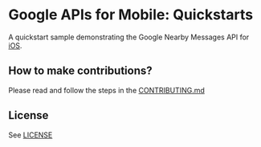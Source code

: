 # Google APIs for Mobile: Quickstarts 

A quickstart sample demonstrating the Google Nearby Messages API for
[iOS](https://developers.google.com/ios).

## How to make contributions?
Please read and follow the steps in the [CONTRIBUTING.md](CONTRIBUTING.md)

## License
See [LICENSE](LICENSE)
